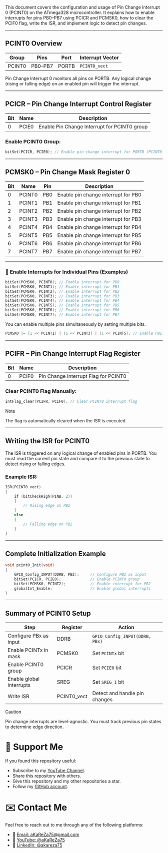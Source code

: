 This document covers the configuration and usage of Pin Change Interrupt 0 (PCINT0) on the ATmega328 microcontroller. It explains how to enable interrupts for pins PB0–PB7 using PCICR and PCMSK0, how to clear the PCIF0 flag, write the ISR, and implement logic to detect pin changes.

---

## **PCINT0 Overview**

| Group     | Pins     | Port     | Interrupt Vector |
|-----------|----------|----------|------------------|
| PCINT0    | PB0–PB7  | PORTB    | `PCINT0_vect`    |

Pin Change Interrupt 0 monitors all pins on PORTB. Any logical change (rising or falling edge) on an enabled pin will trigger the interrupt.

---

## **PCICR – Pin Change Interrupt Control Register**

| Bit | Name   | Description                          |
|-----|--------|--------------------------------------|
| 0   | PCIE0  | Enable Pin Change Interrupt for PCINT0 group |

### **Enable PCINT0 Group:**

```c
bitSet(PCICR, PCIE0); // Enable pin change interrupt for PORTB (PCINT0 group)
```

---

## **PCMSK0 – Pin Change Mask Register 0**

| Bit  | Name     | Pin   | Description                                 |
|------|----------|--------|---------------------------------------------|
| 0    | PCINT0   | PB0   | Enable pin change interrupt for PB0         |
| 1    | PCINT1   | PB1   | Enable pin change interrupt for PB1         |
| 2    | PCINT2   | PB2   | Enable pin change interrupt for PB2         |
| 3    | PCINT3   | PB3   | Enable pin change interrupt for PB3         |
| 4    | PCINT4   | PB4   | Enable pin change interrupt for PB4         |
| 5    | PCINT5   | PB5   | Enable pin change interrupt for PB5         |
| 6    | PCINT6   | PB6   | Enable pin change interrupt for PB6         |
| 7    | PCINT7   | PB7   | Enable pin change interrupt for PB7         |

---

### 🔧 **Enable Interrupts for Individual Pins (Examples)**

```c
bitSet(PCMSK0, PCINT0); // Enable interrupt for PB0
bitSet(PCMSK0, PCINT1); // Enable interrupt for PB1
bitSet(PCMSK0, PCINT2); // Enable interrupt for PB2
bitSet(PCMSK0, PCINT3); // Enable interrupt for PB3
bitSet(PCMSK0, PCINT4); // Enable interrupt for PB4
bitSet(PCMSK0, PCINT5); // Enable interrupt for PB5
bitSet(PCMSK0, PCINT6); // Enable interrupt for PB6
bitSet(PCMSK0, PCINT7); // Enable interrupt for PB7
```
You can enable multiple pins simultaneously by setting multiple bits.

```c
PCMSK0 |= (1 << PCINT1) | (1 << PCINT3) | (1 << PCINT5); // Enable PB1, PB3, PB5
```

---

## **PCIFR – Pin Change Interrupt Flag Register**

| Bit | Name   | Description                          |
|-----|--------|--------------------------------------|
| 0   | PCIF0  | Pin Change Interrupt Flag for PCINT0 |

### **Clear PCINT0 Flag Manually:**

```c
intFlag_clear(PCIFR, PCIF0); // Clear PCINT0 interrupt flag
```

> [!NOTE]
> The flag is automatically cleared when the ISR is executed.

---

## **Writing the ISR for PCINT0**

The ISR is triggered on any logical change of enabled pins in PORTB. You must read the current pin state and compare it to the previous state to detect rising or falling edges.

### **Example ISR:**
```c
ISR(PCINT0_vect)
{
    if (bitCheckHigh(PINB, 2)) 
    {
        // Rising edge on PB2
    } 
    else 
    {
        // Falling edge on PB2
    }
}
```

---

## **Complete Initialization Example**

```c
void pcint0_Init(void) 
{
    GPIO_Config_INPUT(DDRB, PB2);     // Configure PB2 as input
    bitSet(PCICR, PCIE0);             // Enable PCINT0 group
    bitSet(PCMSK0, PCINT2);           // Enable interrupt for PB2
    globalInt_Enable;                 // Enable global interrupts
}
```

---

## **Summary of PCINT0 Setup**

| Step                        | Register | Action                                  |
|-----------------------------|----------|-----------------------------------------|
| Configure PBx as input      | DDRB     | `GPIO_Config_INPUT(DDRB, PBx)`          |
| Enable PCINTx in mask       | PCMSK0   | Set `PCINTx` bit                        |
| Enable PCINT0 group         | PCICR    | Set `PCIE0` bit                         |
| Enable global interrupts    | SREG     | Set `SREG_I` bit                        |
| Write ISR                   | PCINT0_vect | Detect and handle pin changes         |

> [!CAUTION]
> Pin change interrupts are level-agnostic. You must track previous pin states to determine edge direction.

# 🌟 Support Me
If you found this repository useful:
- Subscribe to my [YouTube Channel](https://www.youtube.com/@aKaReZa75).
- Share this repository with others.
- Give this repository and my other repositories a star.
- Follow my [GitHub account](https://github.com/aKaReZa75).

# ✉️ Contact Me
Feel free to reach out to me through any of the following platforms:
- 📧 [Email: aKaReZa75@gmail.com](mailto:aKaReZa75@gmail.com)
- 🎥 [YouTube: @aKaReZa75](https://www.youtube.com/@aKaReZa75)
- 💼 [LinkedIn: @akareza75](https://www.linkedin.com/in/akareza75)
